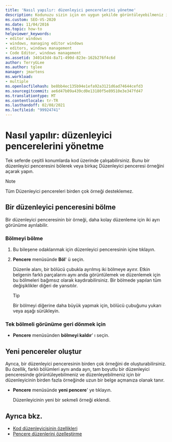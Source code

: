 ```yaml
---
title: 'Nasıl yapılır: düzenleyici pencerelerini yönetme'
description: Kodunuzu sizin için en uygun şekilde görüntüleyebilmeniz için Windows 'u nasıl bölüştireceğinizi ve birkaç pencere açmayı öğrenin.
ms.custom: SEO-VS-2020
ms.date: 11/04/2016
ms.topic: how-to
helpviewer_keywords:
- editor windows
- windows, managing editor windows
- editors, windows management
- Code Editor, windows management
ms.assetid: 340143d4-8a71-490d-823e-162b276f4c6d
author: TerryGLee
ms.author: tglee
manager: jmartens
ms.workload:
- multiple
ms.openlocfilehash: be8bb4ec135b94e1efa92a3121d6ad74644cefd3
ms.sourcegitcommit: ae6d47b09a439cd0e13180f5e89510e3e347fd47
ms.translationtype: MT
ms.contentlocale: tr-TR
ms.lasthandoff: 02/08/2021
ms.locfileid: "99924741"
---
```

# <a name="how-to-manage-editor-windows"></a>Nasıl yapılır: düzenleyici pencerelerini yönetme

Tek seferde çeşitli konumlarda kod üzerinde çalışabilirsiniz. Bunu bir düzenleyici penceresini bölerek veya birkaç Düzenleyici penceresi örneğini açarak yapın.

> [!NOTE]
> Tüm Düzenleyici pencereleri birden çok örneği desteklemez.

## <a name="split-an-editor-window"></a>Bir düzenleyici penceresini bölme

Bir düzenleyici penceresinin bir örneği, daha kolay düzenleme için iki ayrı görünüme ayrılabilir.

### <a name="to-split-a-pane"></a>Bölmeyi bölme

1. Bu bileşene odaklanmak için düzenleyici penceresinin içine tıklayın.

2. **Pencere** menüsünde **Böl**' ü seçin.

     Düzenle alanı, bir bölücü çubukla ayrılmış iki bölmeye ayırır. Etkin belgenin farklı parçalarını aynı anda görüntülemek ve düzenlemek için bu bölmeleri bağımsız olarak kaydırabilirsiniz. Bir bölmede yapılan tüm değişiklikler diğeri de yansıtılır.

    > [!TIP]
    > Bir bölmeyi diğerine daha büyük yapmak için, bölücü çubuğunu yukarı veya aşağı sürükleyin.

### <a name="to-return-to-single-pane-view"></a>Tek bölmeli görünüme geri dönmek için

- **Pencere** menüsünden **bölmeyi kaldır**' ı seçin.

## <a name="create-new-windows"></a>Yeni pencereler oluştur

Ayrıca, bir düzenleyici penceresinin birden çok örneğini de oluşturabilirsiniz. Bu özellik, farklı bölümleri aynı anda ayrı, tam boyutlu bir düzenleyici penceresinde görüntüleyebilmeniz ve düzenleyebilmeniz için bir düzenleyicinin birden fazla örneğinde uzun bir belge açmanıza olanak tanır.

- **Pencere** menüsünde **yeni pencere**' ye tıklayın.

   Düzenleyicinin yeni bir sekmeli örneği eklendi.

## <a name="see-also"></a>Ayrıca bkz.

- [Kod düzenleyicisinin özellikleri](../ide/writing-code-in-the-code-and-text-editor.md)
- [Pencere düzenlerini özelleştirme](../ide/customizing-window-layouts-in-visual-studio.md)
